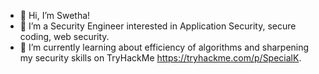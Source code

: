 - 👋 Hi, I’m Swetha!
- 👀 I’m a Security Engineer interested in Application Security, secure coding, web security. 
- 🌱 I’m currently learning about efficiency of algorithms and sharpening my security skills on TryHackMe https://tryhackme.com/p/SpecialK. 


<!---
Swethakumar1/Swethakumar1 is a ✨ special ✨ repository because its `README.md` (this file) appears on your GitHub profile.
You can click the Preview link to take a look at your changes.
--->
